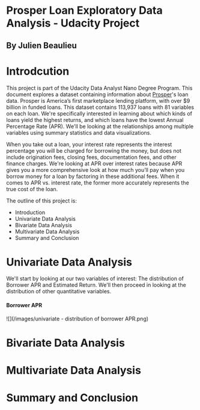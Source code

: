 # Prosper Loan Exploratory Data Analysis - Udacity Project

## By Julien Beaulieu


Introdcution
============

This project is part of the Udacity Data Analyst Nano Degree Program. This document explores a dataset containing information about <a href='https://www.prosper.com/'>Prosper</a>'s loan data. Prosper is America’s first
marketplace lending platform, with over $9 billion in funded loans.
This dataset contains 113,937 loans with 81 variables on each loan. We're specifically interested in learning about which kinds of loans yield the highest returns, and which loans have the lowest Annual Percentage Rate (APR). We'll be looking at the relationships among multiple variables using summary statistics and data visualizations. 

When you take out a loan, your interest rate represents the interest percentage you will be charged for borrowing the money, but does not include origination fees, closing fees, documentation fees, and other finance charges. 
We're looking at APR over interest rates because APR gives you a more comprehensive look at how much you’ll pay when you borrow money for a loan by factoring in these additional fees. When it comes to APR vs. interest rate, the former more accurately represents the true cost of the loan.

The outline of this project is:

-   Introduction
-   Univariate Data Analysis
-   Bivariate Data Analysis
-   Multivariate Data Analysis
-   Summary and Conclusion


Univariate Data Analysis
========================

We'll start by looking at our two variables of interest: The distribution of Borrower APR and Estimated Return. 
We'll then proceed in looking at the distribution of other quantitative variables. 

#### Borrower APR
![](/images/univariate - distribution of borrower APR.png)


Bivariate Data Analysis
========================


Multivariate Data Analysis
========================

Summary and Conclusion
========================


